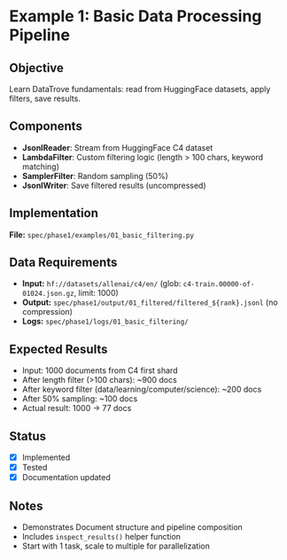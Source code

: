 # Example 1: Basic Data Processing Pipeline

## Objective
Learn DataTrove fundamentals: read from HuggingFace datasets, apply filters, save results.

## Components
- **JsonlReader**: Stream from HuggingFace C4 dataset
- **LambdaFilter**: Custom filtering logic (length > 100 chars, keyword matching)
- **SamplerFilter**: Random sampling (50%)
- **JsonlWriter**: Save filtered results (uncompressed)

## Implementation
**File:** `spec/phase1/examples/01_basic_filtering.py`

## Data Requirements
- **Input:** `hf://datasets/allenai/c4/en/` (glob: `c4-train.00000-of-01024.json.gz`, limit: 1000)
- **Output:** `spec/phase1/output/01_filtered/filtered_${rank}.jsonl` (no compression)
- **Logs:** `spec/phase1/logs/01_basic_filtering/`

## Expected Results
- Input: 1000 documents from C4 first shard
- After length filter (>100 chars): ~900 docs
- After keyword filter (data/learning/computer/science): ~200 docs
- After 50% sampling: ~100 docs
- Actual result: 1000 → 77 docs

## Status
- [x] Implemented
- [x] Tested
- [x] Documentation updated

## Notes
- Demonstrates Document structure and pipeline composition
- Includes `inspect_results()` helper function
- Start with 1 task, scale to multiple for parallelization